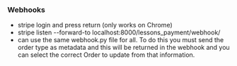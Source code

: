 ### Webhooks 

- stripe login and press return (only works on Chrome)
- stripe listen --forward-to localhost:8000/lessons_payment/webhook/
- can use the same webhook.py file for all. To do this you must send the 
  order type as metadata and this will be returned in the webhook and you 
  can select the correct Order to update from that information.



